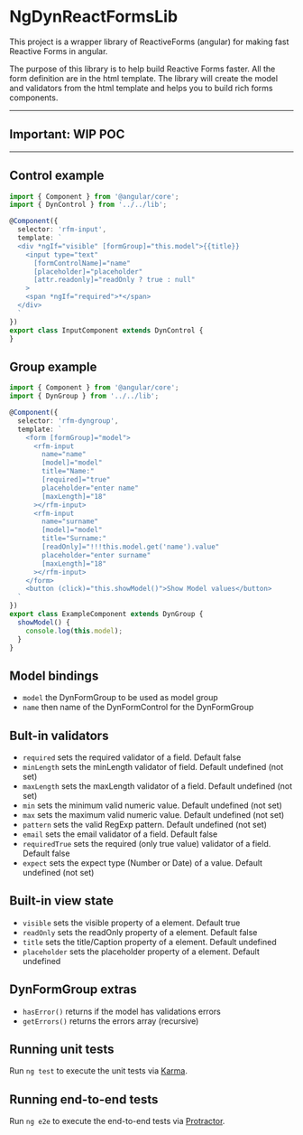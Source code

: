 # NgDynReactFormsLib

This project is a wrapper library of ReactiveForms (angular) for making fast Reactive Forms in angular.

The purpose of this library is to help build Reactive Forms faster. All the form definition are in the html template. The library will create the model and validators from the html template and helps you to build rich forms components.

---
Important: **WIP** **POC**
---
---

## Control example

```typescript
import { Component } from '@angular/core';
import { DynControl } from '../../lib';

@Component({
  selector: 'rfm-input',
  template: `
  <div *ngIf="visible" [formGroup]="this.model">{{title}}
    <input type="text"
      [formControlName]="name"
      [placeholder]="placeholder"
      [attr.readonly]="readOnly ? true : null"
    >
    <span *ngIf="required">*</span>
  </div>
  `
})
export class InputComponent extends DynControl {
}
```

## Group example

```typescript
import { Component } from '@angular/core';
import { DynGroup } from '../../lib';

@Component({
  selector: 'rfm-dyngroup',
  template: `
    <form [formGroup]="model">
      <rfm-input
        name="name"
        [model]="model"
        title="Name:"
        [required]="true"
        placeholder="enter name"
        [maxLength]="18"
      ></rfm-input>
      <rfm-input
        name="surname"
        [model]="model"
        title="Surname:"
        [readOnly]="!!!this.model.get('name').value"
        placeholder="enter surname"
        [maxLength]="18"
      ></rfm-input>
    </form>
    <button (click)="this.showModel()">Show Model values</button>
  `
})
export class ExampleComponent extends DynGroup {
  showModel() {
    console.log(this.model);
  }
}
```

## Model bindings

* `model` the DynFormGroup to be used as model group
* `name` then name of the DynFormControl for the DynFormGroup

## Bult-in validators

* `required` sets the required validator of a field. Default false
* `minLength` sets the minLength validator of field. Default undefined (not set)
* `maxLength` sets the maxLength validator of a field. Default undefined (not set)
* `min` sets the minimum valid numeric value. Default undefined (not set)
* `max` sets the maximum valid numeric value. Default undefined (not set)
* `pattern` sets the valid RegExp pattern. Default undefined (not set)
* `email` sets the email validator of a field. Default false
* `requiredTrue` sets the required (only true value) validator of a field. Default false
* `expect` sets the expect type (Number or Date) of a value. Default undefined (not set)

## Built-in view state

* `visible` sets the visible property of a element. Default true
* `readOnly` sets the readOnly property of a element. Default false
* `title` sets the title/Caption property of a element. Default undefined
* `placeholder` sets the placeholder property of a element. Default undefined

## DynFormGroup extras

* `hasError()` returns if the model has validations errors
* `getErrors()` returns the errors array (recursive)

## Running unit tests

Run `ng test` to execute the unit tests via [Karma](https://karma-runner.github.io).

## Running end-to-end tests

Run `ng e2e` to execute the end-to-end tests via [Protractor](http://www.protractortest.org/).
